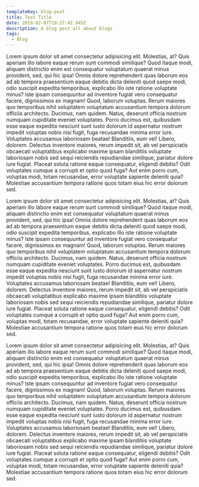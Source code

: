 ```yaml
---
templateKey: blog-post
title: Test Title
date: 2019-02-07T19:27:42.945Z
description: A blog post all about blogs
tags:
  - Blog
---
```

Lorem ipsum dolor sit amet consectetur adipisicing elit. Molestias, at? Quis aperiam illo labore eaque rerum sunt commodi similique? Quod itaque modi, aliquam distinctio enim est consequatur voluptatum quaerat minus provident, sed, qui hic ipsa! Omnis dolore reprehenderit quas laborum eos ad ab tempora praesentium eaque debitis dicta deleniti quod saepe modi, odio suscipit expedita temporibus, explicabo illo iste ratione voluptate minus? Iste ipsam consequuntur ad inventore fugiat vero consequatur facere, dignissimos ex magnam! Quod, laborum voluptas. Rerum maiores quo temporibus nihil voluptatem voluptatum accusantium tempora dolorum officiis architecto. Ducimus, nam quidem. Natus, deserunt officia nostrum numquam cupiditate eveniet voluptates. Porro ducimus est, quibusdam esse eaque expedita nesciunt sunt iusto dolorum id aspernatur nostrum impedit voluptas nobis nisi fugit, fuga recusandae minima error iure. Voluptates accusamus laboriosam beatae! Blanditiis, eum vel! Libero, dolorem. Delectus inventore maiores, rerum impedit sit, ab vel perspiciatis obcaecati voluptatibus explicabo maxime ipsam blanditiis voluptate laboriosam nobis sed sequi reiciendis repudiandae similique, pariatur dolore iure fugiat. Placeat soluta ratione eaque consequatur, eligendi debitis? Odit voluptates cumque a corrupti et optio quod fuga? Aut enim porro cum, voluptas modi, totam recusandae, error voluptate sapiente deleniti quia? Molestiae accusantium tempora ratione quos totam eius hic error dolorum sed.



Lorem ipsum dolor sit amet consectetur adipisicing elit. Molestias, at? Quis aperiam illo labore eaque rerum sunt commodi similique? Quod itaque modi, aliquam distinctio enim est consequatur voluptatum quaerat minus provident, sed, qui hic ipsa! Omnis dolore reprehenderit quas laborum eos ad ab tempora praesentium eaque debitis dicta deleniti quod saepe modi, odio suscipit expedita temporibus, explicabo illo iste ratione voluptate minus? Iste ipsam consequuntur ad inventore fugiat vero consequatur facere, dignissimos ex magnam! Quod, laborum voluptas. Rerum maiores quo temporibus nihil voluptatem voluptatum accusantium tempora dolorum officiis architecto. Ducimus, nam quidem. Natus, deserunt officia nostrum numquam cupiditate eveniet voluptates. Porro ducimus est, quibusdam esse eaque expedita nesciunt sunt iusto dolorum id aspernatur nostrum impedit voluptas nobis nisi fugit, fuga recusandae minima error iure. Voluptates accusamus laboriosam beatae! Blanditiis, eum vel! Libero, dolorem. Delectus inventore maiores, rerum impedit sit, ab vel perspiciatis obcaecati voluptatibus explicabo maxime ipsam blanditiis voluptate laboriosam nobis sed sequi reiciendis repudiandae similique, pariatur dolore iure fugiat. Placeat soluta ratione eaque consequatur, eligendi debitis? Odit voluptates cumque a corrupti et optio quod fuga? Aut enim porro cum, voluptas modi, totam recusandae, error voluptate sapiente deleniti quia? Molestiae accusantium tempora ratione quos totam eius hic error dolorum sed.



Lorem ipsum dolor sit amet consectetur adipisicing elit. Molestias, at? Quis aperiam illo labore eaque rerum sunt commodi similique? Quod itaque modi, aliquam distinctio enim est consequatur voluptatum quaerat minus provident, sed, qui hic ipsa! Omnis dolore reprehenderit quas laborum eos ad ab tempora praesentium eaque debitis dicta deleniti quod saepe modi, odio suscipit expedita temporibus, explicabo illo iste ratione voluptate minus? Iste ipsam consequuntur ad inventore fugiat vero consequatur facere, dignissimos ex magnam! Quod, laborum voluptas. Rerum maiores quo temporibus nihil voluptatem voluptatum accusantium tempora dolorum officiis architecto. Ducimus, nam quidem. Natus, deserunt officia nostrum numquam cupiditate eveniet voluptates. Porro ducimus est, quibusdam esse eaque expedita nesciunt sunt iusto dolorum id aspernatur nostrum impedit voluptas nobis nisi fugit, fuga recusandae minima error iure. Voluptates accusamus laboriosam beatae! Blanditiis, eum vel! Libero, dolorem. Delectus inventore maiores, rerum impedit sit, ab vel perspiciatis obcaecati voluptatibus explicabo maxime ipsam blanditiis voluptate laboriosam nobis sed sequi reiciendis repudiandae similique, pariatur dolore iure fugiat. Placeat soluta ratione eaque consequatur, eligendi debitis? Odit voluptates cumque a corrupti et optio quod fuga? Aut enim porro cum, voluptas modi, totam recusandae, error voluptate sapiente deleniti quia? Molestiae accusantium tempora ratione quos totam eius hic error dolorum sed.
